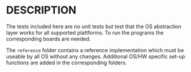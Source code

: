 
DESCRIPTION
===========

The tests included here are no unit tests but test that the OS abstraction
layer works for all supported plattforms. To run the programs the 
corresponding boards are needed.

The `reference` folder contains a reference implementation which must be
useable by all OS without any changes. Additional OS/HW specific set-up
functions are added in the corresponding folders.

